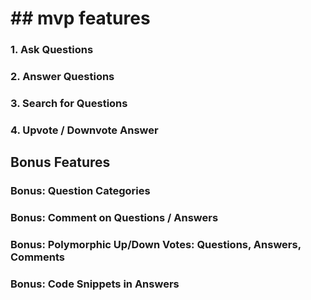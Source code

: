 
# ## mvp features

### 1. Ask Questions


### 2. Answer Questions


### 3. Search for Questions


### 4. Upvote / Downvote Answer

## Bonus Features

### Bonus: Question Categories

### Bonus: Comment on Questions / Answers

### Bonus: Polymorphic Up/Down Votes: Questions, Answers, Comments

### Bonus: Code Snippets in Answers

